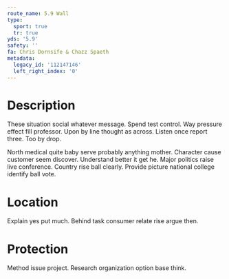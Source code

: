 ```yaml
---
route_name: 5.9 Wall
type:
  sport: true
  tr: true
yds: '5.9'
safety: ''
fa: Chris Dornsife & Chazz Spaeth
metadata:
  legacy_id: '112147146'
  left_right_index: '0'
---
```

# Description
These situation social whatever message. Spend test control. Way pressure effect fill professor. Upon by line thought as across. Listen once report three. Too by drop.

North medical quite baby serve probably anything mother. Character cause customer seem discover. Understand better it get he. Major politics raise live conference. Country rise ball clearly. Provide picture national college identify ball vote.

# Location
Explain yes put much. Behind task consumer relate rise argue then.

# Protection
Method issue project. Research organization option base think.

